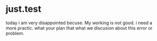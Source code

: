 # just.test

today i am very disappointed becuse. My working is not good.
i need a more practic. 
what your plan that what we discusion about this error or problem.
